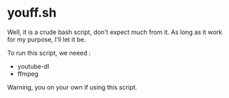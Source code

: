# youff.sh

Well, it is a crude bash script, don't expect much from it. As long as it work for my purpose, I'll let it be.

To run this script, we neeed :<br />
* youtube-dl<br />
* ffmpeg

Warning, you on your own if using this script.
